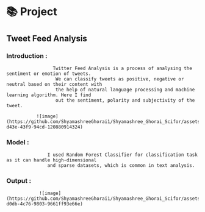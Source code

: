 # 📚 Project
 ## Tweet Feed Analysis
   ### Introduction : 
                     Twitter Feed Analysis is a process of analysing the sentiment or emotion of tweets.
                      We can classify tweets as positive, negative or neutral based on their content with
                      the help of natural language processing and machine learning algorithm. Here I find 
                      out the sentiment, polarity and subjectivity of the tweet.
                      
               ![image](https://github.com/ShyamashreeGhorai1/Shyamashree_Ghorai_Scifor/assets/131132617/cb53c400-d43e-43f9-94cd-120880914324)


   ### Model :
                   I used Random Forest Classifier for classification task as it can handle high-dimensional
                   and sparse datasets, which is common in text analysis.

 ### Output :      
                ![image](https://github.com/ShyamashreeGhorai1/Shyamashree_Ghorai_Scifor/assets/131132617/56a8c806-d0db-4c76-9803-9661ff93e66e)


                       
